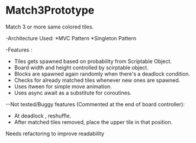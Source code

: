 # Match3Prototype
Match 3 or more same colored tiles.

-Architecture Used:
*MVC Pattern
*Singleton Pattern

-Features :
- Tiles gets spawned based on probability from Scriptable Object. 
- Board width and height controlled by scirptable object.
- Blocks are spawned again randomly when there's a deadlock condition.
- Checks for already matched tiles whenever new ones are spawned.
- Uses itween for simple move animation.
- Uses async await as a substitute for coroutines.


--Not tested/Buggy features (Commented at the end of board controller):
- At deadlock , reshuffle.
- After matched tiles removed, place the upper tile in that position. 

Needs refactoring to improve readability
